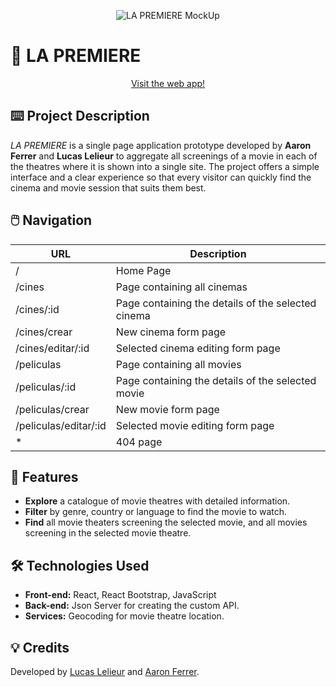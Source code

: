 
<p align="center">
  <img src="https://res.cloudinary.com/dhluctrie/image/upload/v1736523691/La_Premiere_MockUp_kb6aeu.png" alt="LA PREMIERE MockUp">
</p>

# 🍿 **LA PREMIERE**

<p align="center">
  <a href="https://lapremiere.netlify.app/">Visit the web app!</a>
</p>

## ⌨️ **Project Description**  
*LA PREMIERE* is a single page application prototype developed by **Aaron Ferrer** and **Lucas Lelieur** to aggregate all screenings of a movie in each of the theatres where it is shown into a single site. The project offers a simple interface and a clear experience so that every visitor can quickly find the cinema and movie session that suits them best. 

## 🖱️ **Navigation**  


| URL                  | Description                                        |
| ----------------     | -------------------------------------------------- | 
| /                    | Home Page                                          |
| /cines               | Page containing all cinemas                        |
| /cines/:id           | Page containing the details of the selected cinema |
| /cines/crear         | New cinema form page                               |
| /cines/editar/:id    | Selected cinema editing form page                  |
| /peliculas           | Page containing all movies                         |
| /peliculas/:id       | Page containing the details of the selected movie  |
| /peliculas/crear     | New movie form page                                |
| /peliculas/editar/:id| Selected movie editing form page                   |
| *                    | 404 page                                           |


## 🚀 **Features**  
- **Explore** a catalogue of movie theatres with detailed information.
- **Filter** by genre, country or language to find the movie to watch.
- **Find** all movie theaters screening the selected movie, and all movies screening in the selected movie theatre.


## 🛠️ **Technologies Used**  
- **Front-end:** React, React Bootstrap, JavaScript
- **Back-end:** Json Server for creating the custom API.
- **Services:** Geocoding for movie theatre location.


## 💡 **Credits**

Developed by <a href="https://github.com/Lelieur">Lucas Lelieur</a> and <a href="https://github.com/https://github.com/AaronFerrer-VLC">Aaron Ferrer</a>.
